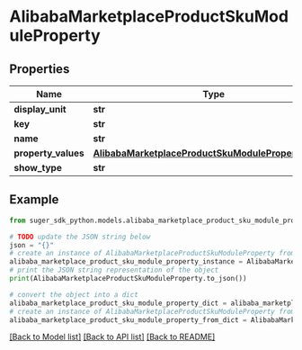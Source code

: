 # AlibabaMarketplaceProductSkuModuleProperty


## Properties

Name | Type | Description | Notes
------------ | ------------- | ------------- | -------------
**display_unit** | **str** |  | [optional] 
**key** | **str** |  | [optional] 
**name** | **str** |  | [optional] 
**property_values** | [**AlibabaMarketplaceProductSkuModulePropertyValues**](AlibabaMarketplaceProductSkuModulePropertyValues.md) |  | [optional] 
**show_type** | **str** |  | [optional] 

## Example

```python
from suger_sdk_python.models.alibaba_marketplace_product_sku_module_property import AlibabaMarketplaceProductSkuModuleProperty

# TODO update the JSON string below
json = "{}"
# create an instance of AlibabaMarketplaceProductSkuModuleProperty from a JSON string
alibaba_marketplace_product_sku_module_property_instance = AlibabaMarketplaceProductSkuModuleProperty.from_json(json)
# print the JSON string representation of the object
print(AlibabaMarketplaceProductSkuModuleProperty.to_json())

# convert the object into a dict
alibaba_marketplace_product_sku_module_property_dict = alibaba_marketplace_product_sku_module_property_instance.to_dict()
# create an instance of AlibabaMarketplaceProductSkuModuleProperty from a dict
alibaba_marketplace_product_sku_module_property_from_dict = AlibabaMarketplaceProductSkuModuleProperty.from_dict(alibaba_marketplace_product_sku_module_property_dict)
```
[[Back to Model list]](../README.md#documentation-for-models) [[Back to API list]](../README.md#documentation-for-api-endpoints) [[Back to README]](../README.md)


